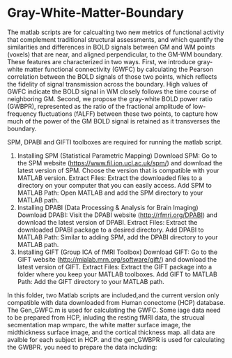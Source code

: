 # Gray-White-Matter-Boundary
The matlab scripts are for calcualting two new metrics of functional activity that complement traditional structural assessments, and which quantify the similarities and differences in BOLD signals between GM and WM points (voxels) that are near, and aligned perpendicular, to the GM-WM boundary. These features are characterized in two ways. First, we introduce gray-white matter functional connectivity (GWFC) by calculating the Pearson correlation between the BOLD signals of those two points, which reflects the fidelity of signal transmission across the boundary. High values of GWFC indicate the BOLD signal in WM closely follows the time course of neighboring GM.  Second, we propose the gray-white BOLD power ratio (GWBPR), represented as the ratio of the fractional amplitude of low-frequency fluctuations (fALFF) between these two points, to capture how much of the power of the GM BOLD signal is retained as it transverses the boundary. 

SPM, DPABI and GIFTI toolboxes are required for running the matlab script.
1. Installing SPM (Statistical Parametric Mapping)
Download SPM: Go to the SPM website (https://www.fil.ion.ucl.ac.uk/spm/) and download the latest version of SPM. Choose the version that is compatible with your MATLAB version.
Extract Files: Extract the downloaded files to a directory on your computer that you can easily access.
Add SPM to MATLAB Path: Open MATLAB and add the SPM directory to your MATLAB path.
2. Installing DPABI (Data Processing & Analysis for Brain Imaging)
Download DPABI: Visit the DPABI website (http://rfmri.org/DPABI) and download the latest version of DPABI.
Extract Files: Extract the downloaded DPABI package to a desired directory.
Add DPABI to MATLAB Path: Similar to adding SPM, add the DPABI directory to your MATLAB path.
3. Installing GIFT (Group ICA of fMRI Toolbox)
Download GIFT: Go to the GIFT website (http://mialab.mrn.org/software/gift/) and download the latest version of GIFT.
Extract Files: Extract the GIFT package into a folder where you keep your MATLAB toolboxes.
Add GIFT to MATLAB Path: Add the GIFT directory to your MATLAB path.

In this folder, two Matlab scripts are included,and the current version only compatible with data downloaded from Human conectome (HCP) database. The Gen_GWFC.m is used for calculating the GWFC. Some iage data need to be prepared from HCP, inluding the resting fMRI data, the strucual secmentation map wmparc, the white matter surface image, the midthickness surface image, and the cortical thickness map. all data are avalble for each subject in HCP. and the gen_GWBPR is used for calculating the GWBPR. you need to prepare the data including: 


